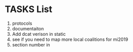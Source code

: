 # TASKS List

1. protocols
1. documentaiton
1. Add dcat verison in static
1. see if you need to map  more local coalitions for mi2019
1. section number in 
